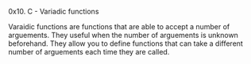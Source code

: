 0x10. C - Variadic functions

Varaidic functions are functions that are able to accept a number of arguements. They useful when the number of arguements is unknown beforehand. They allow you to define functions that can take a different number of arguements each time they are called. 
